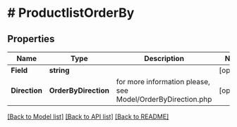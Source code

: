 # # ProductlistOrderBy


## Properties 


Name | Type | Description | Notes
------------ | ------------- | ------------- | -------------
**Field**| **string** |   | [optional]
**Direction**| **OrderByDirection** |  for more information please, see Model/OrderByDirection.php  | [optional]


[[Back to Model list]](../../README.md#models) [[Back to API list]](../../README.md#endpoints) [[Back to README]](../../README.md)


